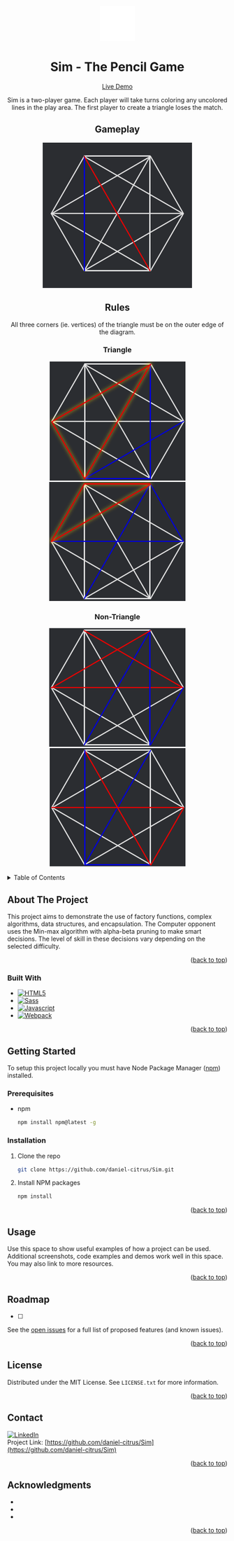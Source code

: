 <!-- 
## Rules
All three corners (ie. vertices) of the triangle must be on the outer edge of the diagram.

**Triangles**<br>
<img height="200" src="https://raw.githubusercontent.com/daniel-citrus/Sim/main/dist/media/how-to-play/Triangle1.png">
<img height="200" src="https://raw.githubusercontent.com/daniel-citrus/Sim/main/dist/media/how-to-play/Triangle2.png">

**Non-Triangles**<br>
<img height="200" src="https://raw.githubusercontent.com/daniel-citrus/Sim/main/dist/media/how-to-play/NonTriangle1.png">
<img height="200" src="https://raw.githubusercontent.com/daniel-citrus/Sim/main/dist/media/how-to-play/NonTriangle2.png">

## Gameplay
<img height="200" src="https://raw.githubusercontent.com/daniel-citrus/Sim/main/dist/media/how-to-play/playing.gif">

 -->
<a name="readme-top"></a>
<!-- PROJECT LOGO -->
<br />
<div align="center">
  <a href="https://github.com/daniel-citrus/Sim">
    <img src="readmefiles/sim white_animated.svg" alt="Sim Logo" width="80" height="80">
  </a>

<h1 align="center">Sim - The Pencil Game</h1>
<a href="https://simthepencilgame.netlify.app/">Live Demo</a>
<br />
  <p align="center">
    Sim is a two-player game. Each player will take turns coloring any uncolored lines in the play area. The first player to create a triangle loses the match. 
    <br />
    <h2>Gameplay</h2>
    <img src="readmefiles/playing.gif" alt="Sim gameplay, players taking turns placing lines">
    <br />
    <h2>Rules</h2>
    <p>
    All three corners (ie. vertices) of the triangle must be on the outer edge of the diagram.
    </p>
    <h3>
        Triangle
    </h3>
    <img src="readmefiles/Triangle1.png" alt="A losing triangle highlighted on the board">
    <br />
    <img src="readmefiles/Triangle2.png" alt="A losing triangle highlighted on the board">
    <br />
    <h3>
    Non-Triangle
    </h3>
    <img src="readmefiles/NonTriangle1.png" alt="A non-triangle on the board">
    <br />
    <img src="readmefiles/NonTriangle2.png" alt="A non-triangle on the board">
    <br />
  </p>
</div>

<!-- TABLE OF CONTENTS -->
<details>
  <summary>Table of Contents</summary>
  <ol>
    <li>
      <a href="#about-the-project">About The Project</a>
      <ul>
        <li><a href="#built-with">Built With</a></li>
      </ul>
    </li>
    <li>
      <a href="#getting-started">Getting Started</a>
      <ul>
        <li><a href="#prerequisites">Prerequisites</a></li>
        <li><a href="#installation">Installation</a></li>
      </ul>
    </li>
    <li><a href="#usage">Usage</a></li>
    <li><a href="#roadmap">Roadmap</a></li>
    <li><a href="#license">License</a></li>
    <li><a href="#contact">Contact</a></li>
    <li><a href="#acknowledgments">Acknowledgments</a></li>
  </ol>
</details>

<!-- ABOUT THE PROJECT -->
## About The Project
This project aims to demonstrate the use of factory functions, complex algorithms, data structures, and encapsulation. The Computer opponent uses the Min-max algorithm with alpha-beta pruning to make smart decisions. The level of skill in these decisions vary depending on the selected difficulty.

<p align="right">(<a href="#readme-top">back to top</a>)</p>

### Built With

* [![HTML5][html5-shield]][html5-url]
* [![Sass][sass-shield]][sass-url]
* [![Javascript][javascript-shield]][javascript-url]
* [![Webpack][webpack-shield]][webpack-url]

<p align="right">(<a href="#readme-top">back to top</a>)</p>

<!-- GETTING STARTED -->
## Getting Started

To setup this project locally you must have Node Package Manager ([npm](https://docs.npmjs.com/downloading-and-installing-node-js-and-npm)) installed.

### Prerequisites

* npm
  ```sh
  npm install npm@latest -g
  ```

### Installation

1. Clone the repo
   ```sh
   git clone https://github.com/daniel-citrus/Sim.git
   ```
2. Install NPM packages
   ```sh
   npm install
   ```

<p align="right">(<a href="#readme-top">back to top</a>)</p>

<!-- USAGE EXAMPLES -->
## Usage

Use this space to show useful examples of how a project can be used. Additional screenshots, code examples and demos work well in this space. You may also link to more resources.

<p align="right">(<a href="#readme-top">back to top</a>)</p>

<!-- ROADMAP -->
## Roadmap

- [ ] 

See the [open issues](https://github.com/daniel-citrus/Sim/issues) for a full list of proposed features (and known issues).

<p align="right">(<a href="#readme-top">back to top</a>)</p>

<!-- LICENSE -->
## License

Distributed under the MIT License. See `LICENSE.txt` for more information.

<p align="right">(<a href="#readme-top">back to top</a>)</p>



<!-- CONTACT -->
## Contact

[![LinkedIn][linkedin-shield]][linkedin-url]
<br />
Project Link: [https://github.com/daniel-citrus/Sim](https://github.com/daniel-citrus/Sim)

<p align="right">(<a href="#readme-top">back to top</a>)</p>



<!-- ACKNOWLEDGMENTS -->
## Acknowledgments

* []()
* []()
* []()

<p align="right">(<a href="#readme-top">back to top</a>)</p>



<!-- MARKDOWN LINKS & IMAGES -->
<!-- https://www.markdownguide.org/basic-syntax/#reference-style-links -->
[linkedin-shield]: https://img.shields.io/badge/-LinkedIn-black.svg?style=for-the-badge&logo=linkedin&colorB=555
[linkedin-url]: https://linkedin.com/in/calvo-daniel
[product-screenshot]: readmefiles/sim%20white_animated.svg

[html5-shield]: https://img.shields.io/badge/HTML5-%23222222?style=for-the-badge&logo=html5&logoColor=%23E34F26
[html5-url]: https://html.spec.whatwg.org/
[sass-shield]: https://img.shields.io/badge/SASS-%23CC6699?style=for-the-badge&logo=sass&logoColor=white
[sass-url]: https://sass-lang.com/
[webpack-shield]: https://img.shields.io/badge/Webpack-%238DD6F9?style=for-the-badge&logo=webpack&logoColor=white
[webpack-url]: https://webpack.js.org/
[javascript-shield]: https://img.shields.io/badge/Javascript-%232e302c?style=for-the-badge&logo=javascript&logoColor=%23F7DF1E
[javascript-url]: https://developer.mozilla.org/en-US/docs/Web/JavaScript
